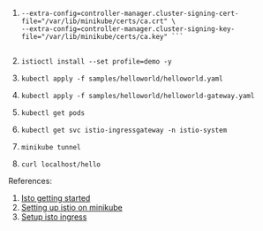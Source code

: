 1.  ``` minikube start --memory=7851 --cpus=4 --kubernetes-version=v1.23.3 \
    --extra-config=controller-manager.cluster-signing-cert-file="/var/lib/minikube/certs/ca.crt" \
    --extra-config=controller-manager.cluster-signing-key-file="/var/lib/minikube/certs/ca.key" ```
    
    
2. ``` istioctl install --set profile=demo -y ```
    
3. ``` kubectl apply -f samples/helloworld/helloworld.yaml ```

4. ``` kubectl apply -f samples/helloworld/helloworld-gateway.yaml ```

5. ``` kubectl get pods ```

6. ``` kubectl get svc istio-ingressgateway -n istio-system ```

7. ``` minikube tunnel ```

8. ``` curl localhost/hello ```
    
References:
1. [Isto getting started](https://istio.io/latest/docs/setup/getting-started/)
2. [Setting up istio on minikube](https://medium.com/@jobinesh/setting-up-istio-on-minikube-for-running-bookinfo-demo-application-af25dab2a732)
3. [Setup isto ingress](https://medium.com/codex/setup-istio-ingress-traffic-management-on-minikube-725c5e6d767a)

